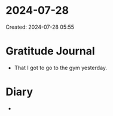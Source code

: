 # 2024-07-28
Created: 2024-07-28 05:55

# Gratitude Journal 

- That I got to go to the gym yesterday.

# Diary 

- 

